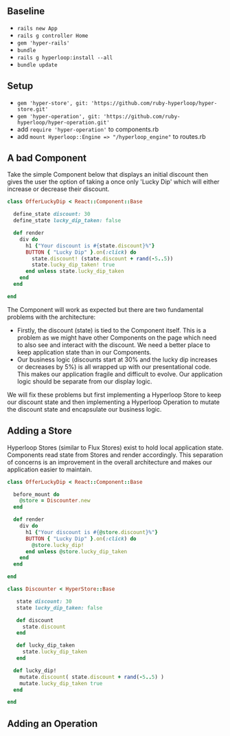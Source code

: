 ## Baseline

+ `rails new App`
+ `rails g controller Home`
+ `gem 'hyper-rails'`
+ `bundle`
+ `rails g hyperloop:install --all`
+ `bundle update`

## Setup

+ `gem 'hyper-store', git: 'https://github.com/ruby-hyperloop/hyper-store.git'`
+ `gem 'hyper-operation', git: 'https://github.com/ruby-hyperloop/hyper-operation.git'`
+ add `require 'hyper-operation'` to components.rb
+ add `mount Hyperloop::Engine => "/hyperloop_engine"` to routes.rb

## A bad Component

Take the simple Component below that displays an initial discount then gives the user the option of taking a once only 'Lucky Dip' which will either increase or decrease their discount.

```ruby
class OfferLuckyDip < React::Component::Base

  define_state discount: 30
  define_state lucky_dip_taken: false

  def render
    div do
      h1 {"Your discount is #{state.discount}%"}
      BUTTON { "Lucky Dip" }.on(:click) do
        state.discount! (state.discount + rand(-5..5))
        state.lucky_dip_taken! true
      end unless state.lucky_dip_taken
    end
  end

end
```

The Component will work as expected but there are two fundamental problems with the architecture:

+ Firstly, the discount (state) is tied to the Component itself. This is a problem as we might have other Components on the page which need to also see and interact with the discount. We need a better place to keep application state than in our Components.
+ Our business logic (discounts start at 30% and the lucky dip increases or decreases by 5%) is all wrapped up with our presentational code. This makes our application fragile and difficult to evolve. Our application logic should be separate from our display logic.

We will fix these problems but first implementing a Hyperloop Store to keep our discount state and then implementing a Hyperloop Operation to mutate the discount state and encapsulate our business logic.

## Adding a Store

Hyperloop Stores (similar to Flux Stores) exist to hold local application state. Components read state from Stores and render accordingly. This separation of concerns is an improvement in the overall architecture and makes our application easier to maintain. 

```ruby
class OfferLuckyDip < React::Component::Base

  before_mount do
    @store = Discounter.new
  end

  def render
    div do
      h1 {"Your discount is #{@store.discount}%"}
      BUTTON { "Lucky Dip" }.on(:click) do
        @store.lucky_dip!
      end unless @store.lucky_dip_taken
    end
  end

end

class Discounter < HyperStore::Base

   state discount: 30
   state lucky_dip_taken: false

   def discount
     state.discount
   end

   def lucky_dip_taken
     state.lucky_dip_taken
   end

  def lucky_dip!
    mutate.discount( state.discount + rand(-5..5) )
    mutate.lucky_dip_taken true
  end

end
```

## Adding an Operation
